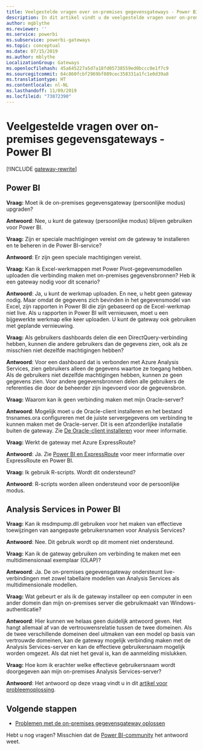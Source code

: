 ```yaml
---
title: Veelgestelde vragen over on-premises gegevensgateways - Power BI
description: In dit artikel vindt u de veelgestelde vragen over on-premises gegevensgateways voor Power BI. Op deze centrale plek zijn alle veelgestelde vragen over de gateway die in Power BI wordt gebruikt, bij elkaar gebracht.
author: mgblythe
ms.reviewer: ''
ms.service: powerbi
ms.subservice: powerbi-gateways
ms.topic: conceptual
ms.date: 07/15/2019
ms.author: mblythe
LocalizationGroup: Gateways
ms.openlocfilehash: 45a645227a5d7a18fd05738559ed0bccc0e1f7c9
ms.sourcegitcommit: 64c860fcbf2969bf089cec358331a1fc1e0d39a8
ms.translationtype: HT
ms.contentlocale: nl-NL
ms.lasthandoff: 11/09/2019
ms.locfileid: "73872390"
---
```

# <a name="on-premises-data-gateway-faq---power-bi"></a>Veelgestelde vragen over on-premises gegevensgateways - Power BI

[!INCLUDE [gateway-rewrite](includes/gateway-rewrite.md)]

## <a name="power-bi"></a>Power BI

**Vraag:** Moet ik de on-premises gegevensgateway (persoonlijke modus) upgraden?

**Antwoord**: Nee, u kunt de gateway (persoonlijke modus) blijven gebruiken voor Power BI.

**Vraag:** Zijn er speciale machtigingen vereist om de gateway te installeren en te beheren in de Power BI-service?

**Antwoord**: Er zijn geen speciale machtigingen vereist.

**Vraag:** Kan ik Excel-werkmappen met Power Pivot-gegevensmodellen uploaden die verbinding maken met on-premises gegevensbronnen? Heb ik een gateway nodig voor dit scenario? 

**Antwoord**: Ja, u kunt de werkmap uploaden. En nee, u hebt geen gateway nodig. Maar omdat de gegevens zich bevinden in het gegevensmodel van Excel, zijn rapporten in Power BI die zijn gebaseerd op de Excel-werkmap niet live. Als u rapporten in Power BI wilt vernieuwen, moet u een bijgewerkte werkmap elke keer uploaden. U kunt de gateway ook gebruiken met geplande vernieuwing.

**Vraag:** Als gebruikers dashboards delen die een DirectQuery-verbinding hebben, kunnen die andere gebruikers dan de gegevens zien, ook als ze misschien niet dezelfde machtigingen hebben? 

**Antwoord**: Voor een dashboard dat is verbonden met Azure Analysis Services, zien gebruikers alleen de gegevens waartoe ze toegang hebben. Als de gebruikers niet dezelfde machtigingen hebben, kunnen ze geen gegevens zien. Voor andere gegevensbronnen delen alle gebruikers de referenties die door de beheerder zijn ingevoerd voor de gegevensbron.

**Vraag:** Waarom kan ik geen verbinding maken met mijn Oracle-server? 

**Antwoord**: Mogelijk moet u de Oracle-client installeren en het bestand tnsnames.ora configureren met de juiste servergegevens om verbinding te kunnen maken met de Oracle-server. Dit is een afzonderlijke installatie buiten de gateway. Zie [De Oracle-client installeren](service-gateway-onprem-manage-oracle.md#install-the-oracle-client) voor meer informatie.

**Vraag:** Werkt de gateway met Azure ExpressRoute? 

**Antwoord**: Ja. Zie [Power BI en ExpressRoute](service-admin-power-bi-expressroute.md) voor meer informatie over ExpressRoute en Power BI.

**Vraag:** Ik gebruik R-scripts. Wordt dit ondersteund?

**Antwoord**: R-scripts worden alleen ondersteund voor de persoonlijke modus.

## <a name="analysis-services-in-power-bi"></a>Analysis Services in Power BI

**Vraag:** Kan ik msdmpump.dll gebruiken voor het maken van effectieve toewijzingen van aangepaste gebruikersnamen voor Analysis Services? 

**Antwoord**: Nee. Dit gebruik wordt op dit moment niet ondersteund.

**Vraag:** Kan ik de gateway gebruiken om verbinding te maken met een multidimensionaal exemplaar (OLAP)? 

**Antwoord**: Ja. De on-premises gegevensgateway ondersteunt live-verbindingen met zowel tabellaire modellen van Analysis Services als multidimensionale modellen.

**Vraag:** Wat gebeurt er als ik de gateway installeer op een computer in een ander domein dan mijn on-premises server die gebruikmaakt van Windows-authenticatie? 

**Antwoord**: Hier kunnen we helaas geen duidelijk antwoord geven. Het hangt allemaal af van de vertrouwensrelatie tussen de twee domeinen. Als de twee verschillende domeinen deel uitmaken van een model op basis van vertrouwde domeinen, kan de gateway mogelijk verbinding maken met de Analysis Services-server en kan de effectieve gebruikersnaam mogelijk worden omgezet. Als dat niet het geval is, kan de aanmelding mislukken.

**Vraag:** Hoe kom ik erachter welke effectieve gebruikersnaam wordt doorgegeven aan mijn on-premises Analysis Services-server? 

**Antwoord**: Het antwoord op deze vraag vindt u in dit [artikel voor probleemoplossing](service-gateway-onprem-tshoot.md).

## <a name="next-steps"></a>Volgende stappen

* [Problemen met de on-premises gegevensgateway oplossen](/data-integration/gateway/service-gateway-tshoot)

Hebt u nog vragen? Misschien dat de [Power BI-community](https://community.powerbi.com/) het antwoord weet.

